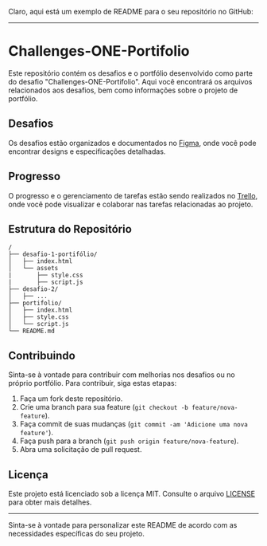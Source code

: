 Claro, aqui está um exemplo de README para o seu repositório no GitHub:

---

# Challenges-ONE-Portifolio

Este repositório contém os desafios e o portfólio desenvolvido como parte do desafio "Challenges-ONE-Portifolio". Aqui você encontrará os arquivos relacionados aos desafios, bem como informações sobre o projeto de portfólio.

## Desafios

Os desafios estão organizados e documentados no [Figma](https://www.figma.com/file/PAUmWeKWMJxkCxMbAvs601/Challenge-Front-end-Portf%C3%B3lio?type=design&node-id=85%3A295&mode=design&t=QT1f6XG8XlK9VPiv-1), onde você pode encontrar designs e especificações detalhadas.

## Progresso

O progresso e o gerenciamento de tarefas estão sendo realizados no [Trello](https://trello.com/invite/b/eM3wDFbQ/ATTI5ad0b2f8ffb378b44e0a808c73d9014c362FC442/challenges-one-portifolio), onde você pode visualizar e colaborar nas tarefas relacionadas ao projeto.

## Estrutura do Repositório

```
/
├── desafio-1-portifólio/
│   ├── index.html
│   └── assets
|       ├── style.css
|       ├── script.js
├── desafio-2/
│   ├── ...
├── portifolio/
│   ├── index.html
│   ├── style.css
│   └── script.js
└── README.md
```

## Contribuindo

Sinta-se à vontade para contribuir com melhorias nos desafios ou no próprio portfólio. Para contribuir, siga estas etapas:

1. Faça um fork deste repositório.
2. Crie uma branch para sua feature (`git checkout -b feature/nova-feature`).
3. Faça commit de suas mudanças (`git commit -am 'Adicione uma nova feature'`).
4. Faça push para a branch (`git push origin feature/nova-feature`).
5. Abra uma solicitação de pull request.

## Licença

Este projeto está licenciado sob a licença MIT. Consulte o arquivo [LICENSE](LICENSE) para obter mais detalhes.

---

Sinta-se à vontade para personalizar este README de acordo com as necessidades específicas do seu projeto.